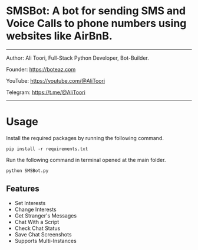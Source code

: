 # SMSBot: A bot for sending SMS and Voice Calls to phone numbers using websites like AirBnB.

*******************************************************************************************

Author: Ali Toori, Full-Stack Python Developer, Bot-Builder.

Founder: https://boteaz.com

YouTube: https://youtube.com/@AliToori

Telegram: https://t.me/@AliToori
*******************************************************************************************

# Usage
Install the required packages by running the following command.
    
    pip install -r requirements.txt

Run the following command in terminal opened at the main folder.
    
    python SMSBot.py

Features
-
- Set Interests
- Change Interests
- Get Stranger's Messages
- Chat With a Script
- Check Chat Status
- Save Chat Screenshots
- Supports Multi-Instances